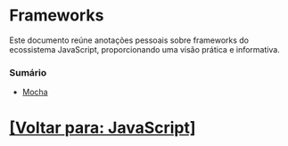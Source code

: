 # Frameworks

Este documento reúne anotações pessoais sobre frameworks do ecossistema JavaScript, proporcionando uma visão prática e informativa.

### Sumário

- [Mocha](./2-mocha.md)

# [[Voltar para: JavaScript]](../javascript.md)